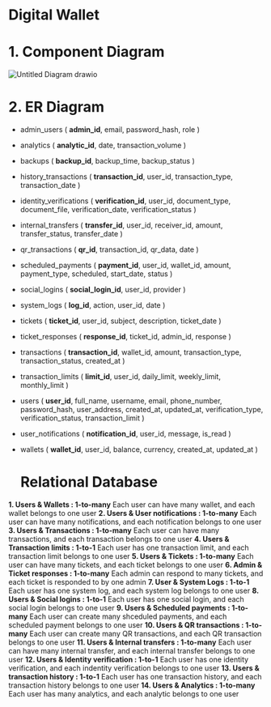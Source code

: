 # Digital Wallet

# 1. Component Diagram
![Untitled Diagram drawio](https://github.com/user-attachments/assets/bf86bcee-a6f6-49f2-82cc-aa1baf43b11a)

# 2. ER Diagram 
- admin_users ( **admin_id**, email, password_hash, role )
- analytics ( **analytic_id**, date, transaction_volume )
- backups ( **backup_id**, backup_time, backup_status )
- history_transactions ( **transaction_id**, user_id, transaction_type, transaction_date )
- identity_verifications ( **verification_id**, user_id, document_type, document_file, verification_date, verification_status )
- internal_transfers ( **transfer_id**, user_id, receiver_id, amount, transfer_status, transfer_date )
- qr_transactions ( **qr_id**, transaction_id, qr_data, date )
- scheduled_payments ( **payment_id**, user_id, wallet_id, amount, payment_type, scheduled, start_date, status )
- social_logins ( **social_login_id**, user_id, provider )
- system_logs ( **log_id**, action, user_id, date )
- tickets ( **ticket_id**, user_id, subject, description, ticket_date )
- ticket_responses ( **response_id**, ticket_id, admin_id, response )
- transactions ( **transaction_id**, wallet_id, amount, transaction_type, transaction_status, created_at )
- transaction_limits ( **limit_id**, user_id, daily_limit, weekly_limit, monthly_limit )
- users ( **user_id**, full_name, username, email, phone_number, password_hash, user_address, created_at, updated_at, verification_type, verification_status, transaction_limit )
- user_notifications ( **notification_id**, user_id, message, is_read )
- wallets ( **wallet_id**, user_id, balance, currency, created_at, updated_at )

  # Relational Database
**1. Users & Wallets : 1-to-many**
Each user can have many wallet, and each wallet belongs to one user
**2. Users & User notifications : 1-to-many**
Each user can have many notifications, and each notification belongs to one user
**3. Users & Transactions : 1-to-many**
Each user can have many transactions, and each transaction belongs to one user
**4. Users & Transaction limits : 1-to-1**
Each user has one transaction limit, and each transaction limit belongs to one user
**5. Users & Tickets : 1-to-many**
Each user can have many tickets, and each ticket belongs to one user
**6. Admin & Ticket responses : 1-to-many**
Each admin can respond to many tickets, and each ticket is responded to by one admin
**7. User & System Logs : 1-to-1**
Each user has one system log, and each system log belongs to one user
**8. Users & Social logins : 1-to-1**
Each user has one social login, and each social login belongs to one user
**9. Users & Scheduled payments : 1-to-many**
Each user can create many shceduled payments, and each scheduled payment belongs to one user
**10. Users & QR transactions : 1-to-many**
Each user can create many QR transactions, and each QR transaction belongs to one user
**11. Users & Internal transfers : 1-to-many**
Each user can have many internal transfer, and each internal transfer belongs to one user
**12. Users & Identity verification : 1-to-1**
Each user has one identity verification, and each indentity verification belongs to one user
**13. Users & transaction history : 1-to-1**
Each user has one transaction history, and each transaction history belongs to one user
**14. Users & Analytics : 1-to-many**
Each user has many analytics, and each analytic belongs to one user
